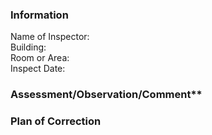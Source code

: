 ### Information
Name of Inspector:				
Building:				
Room or Area:				
Inspect Date:

### Assessment/Observation/Comment**

### Plan of Correction


